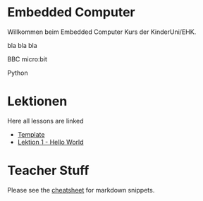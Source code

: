 # Embedded Computer

Willkommen beim Embedded Computer Kurs der KinderUni/EHK. 

bla bla bla

BBC micro:bit

Python



# Lektionen

Here all lessons are linked

*   [Template](template_lesson.md)
*   [Lektion 1 - Hello World](template_lesson.md)



# Teacher Stuff

Please see the [cheatsheet](cheatsheet.md) for markdown snippets.
